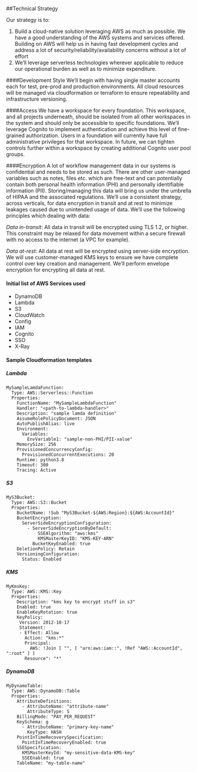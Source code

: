 ##Technical Strategy

Our strategy is to:

1.	Build a cloud-native solution leveraging AWS as much as possible. We have a good understanding of the AWS systems and services offered. Building on AWS will help us in having fast development cycles and address a lot of security/reliability/availability concerns without a lot of effort
2.	We’ll leverage serverless technologies wherever applicable to reduce our operational burden as well as to minimize expenditure.

####Development Style
We’ll begin with having single master accounts each for test, pre-prod and production environments. All cloud resources will be managed via cloudformation or terraform to ensure repeatability and infrastructure versioning.

####Access
We have a workspace for every foundation. This workspace, and all projects underneath, should be isolated from all other workspaces in the system and should only be accessible to specific foundations. We’ll leverage Cognito to implement authentication and achieve this level of fine-grained authorization. Users in a foundation will currently have full administrative privileges for that workspace. In future, we can tighten controls further within a workspace by creating additional Cognito user pool groups.

####Encryption
A lot of workflow management data in our systems is confidential and needs to be stored as such. There are other user-managed variables such as notes, files etc. which are free-text and can potentially contain both personal health information (PHI) and personally identifiable information (PII). Storing/managing this data will bring us under the umbrella of HIPAA and the associated regulations. We’ll use a consistent strategy, across verticals, for data encryption in transit and at rest to minimize leakages caused due to unintended usage of data. We’ll use the following principles which dealing with data:

*Data in-transit*: All data in transit will be encrypted using TLS 1.2, or higher. This constraint may be relaxed for data movement within a secure firewall with no access to the internet (a VPC for example). 

*Data at-rest*: All data at rest will be encrypted using server-side encryption. We will use customer-managed KMS keys to ensure we have complete control over key creation and management. We’ll perform envelope encryption for encrypting all data at rest.

#### Initial list of AWS Services used
- DynamoDB
- Lambda
- S3
- CloudWatch
- Config
- IAM
- Cognito
- SSO
- X-Ray

#### Sample Cloudformation templates

##### Lambda
```
MySampleLamdaFunction:
  Type: AWS::Serverless::Function
  Properties:
    FunctionName: "MySampleLambdaFunction"
    Handler: "<path-to-lambda-handler>"
    Description: "sample lamda definition"
    AssumeRolePolicyDocument: JSON
    AutoPublishAlias: live
    Environment:
      Variables:
        EnvVariable1: "sample-non-PHI/PII-value"
    MemorySize: 256
    ProvisionedConcurrencyConfig:
      ProvisionedConcurrentExecutions: 20      
    Runtime: python3.8
    Timeout: 300
    Tracing: Active
```

##### S3
```
MyS3Bucket:
  Type: AWS::S3::Bucket
  Properties:
    BucketName: !Sub "MyS3Bucket-${AWS:Region}:${AWS:AccountId}"
    BucketEncryption:
      ServerSideEncryptionConfiguration:
        - ServerSideEncryptionByDefault: 
            SSEAlgorithm: "aws:kms"
            KMSMasterKeyID: "KMS-KEY-ARN"
          BucketKeyEnabled: true
    DeletionPolicy: Retain
    VersioningConfiguration: 
      Status: Enabled
```

##### KMS
```
MyKmsKey:
  Type: AWS::KMS::Key
  Properties: 
    Description: "kms key to encrypt stuff in s3"
    Enabled: true
    EnableKeyRotation: true
    KeyPolicy: 
     Version: 2012-10-17
     Statement:
     - Effect: Allow
       Action: "kms:*"
       Principal:
         AWS: !Join [ "", [ "arn:aws:iam::", !Ref "AWS::AccountId", ":root" ] ]
       Resource": "*"
```

##### DynamoDB
```
MyDynamoTable:
  Type: AWS::DynamoDB::Table
  Properties: 
    AttributeDefinitions: 
      - AttributeName: "attribute-name"
        AttributeType: S
    BillingMode: "PAY_PER_REQUEST"
    KeySchema: g
      - AttributeName: "primary-key-name"
        KeyType: HASH
    PointInTimeRecoverySpecification: 
      PointInTimeRecoveryEnabled: true
    SSESpecification: 
      KMSMasterKeyId: "my-sensitive-data-KMS-key"
      SSEEnabled: true
    TableName: "my-table-name"
```

